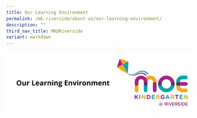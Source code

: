 ```yaml
---
title: Our Learning Environment
permalink: /mk-riverside/about-us/our-learning-environment/
description: ""
third_nav_title: MK@Riverside
variant: markdown
---
```

![](/images/header-ourlearningenvt.jpg)
